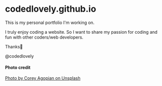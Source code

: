 # codedlovely.github.io
This is my personal portfolio I'm working on.

I truly enjoy coding a website. So I want to share my passion for coding and fun with other coders/web developers.

Thanks🖖

@codedlovely

#### Photo credit
[Photo by Corey Agopian on Unsplash](https://unsplash.com/photos/5y4ljzRrDFA "Photo by Corey Agopian on Unsplash")
